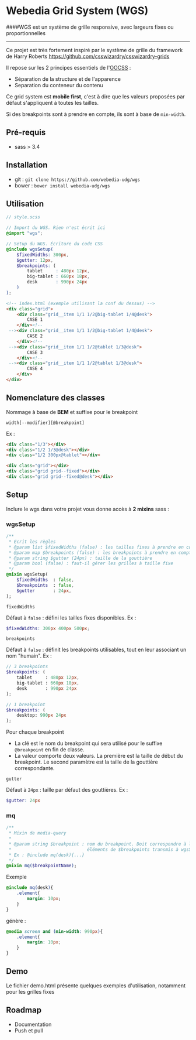 Webedia Grid System (WGS)
===

####WGS est un système de grille responsive, avec largeurs fixes ou proportionnelles

--- 

Ce projet est très fortement inspiré par le système de grille du framework de Harry Roberts https://github.com/csswizardry/csswizardry-grids

Il repose sur les 2 principes essentiels de l'[OOCSS](https://github.com/stubbornella/oocss/wiki) :

* Séparation de la structure et de l'apparence
* Separation du conteneur du contenu

Ce grid system est **mobile first**, c'est à dire que les valeurs proposées par défaut s'appliquent à toutes les tailles.

Si des breakpoints sont à prendre en compte, ils sont à base de ``min-width``.

## Pré-requis

* sass > 3.4

## Installation

* git : ``git clone https://github.com/webedia-udg/wgs``
* bower : ``bower install webedia-udg/wgs``

## Utilisation

```scss
// style.scss

// Import du WGS. Rien n'est écrit ici
@import "wgs";

// Setup du WGS. Écriture du code CSS
@include wgsSetup(
    $fixedWidths: 300px,
    $gutter: 12px,
    $breakpoints: (
        tablet     : 480px 12px,
        big-tablet : 660px 18px,
        desk       : 990px 24px
    )
);

```

```html
<!-- index.html (exemple utilisant la conf du dessus) -->
<div class="grid">
    <div class="grid__item 1/1 1/2@big-tablet 1/4@desk">
        CASE 1
    </div><!--
 --><div class="grid__item 1/1 1/2@big-tablet 1/4@desk">
        CASE 2
    </div><!--
 --><div class="grid__item 1/1 1/2@tablet 1/3@desk">
        CASE 3
    </div><!--
 --><div class="grid__item 1/1 1/2@tablet 1/3@desk">
        CASE 4
    </div>
</div>
```

## Nomenclature des classes

Nommage à base de **BEM** et suffixe pour le breakpoint

``width[--modifier][@breakpoint]``

Ex :

```html
<div class="1/3"></div>
<div class="1/2 1/3@desk"></div>
<div class="1/2 300px@tablet"></div>

<div class="grid"></div>
<div class="grid grid--fixed"></div>
<div class="grid grid--fixed@desk"></div>

```

## Setup

Inclure le wgs dans votre projet vous donne accès à **2 mixins** sass :

### wgsSetup

```sass
/**
 * Ecrit les règles
 * @param list $fixedWidths (false) : les tailles fixes à prendre en compte
 * @param map $breakpoints (false) : les breakpoints à prendre en compte
 * @param string $gutter (24px) : taille de la gouttière
 * @param bool (false) : faut-il gérer les grilles à taille fixe
 */
@mixin wgsSetup(
    $fixedWidths  : false,
    $breakpoints  : false,
    $gutter       : 24px,
);
```

``fixedWidths``

Défaut à ``false`` : défini les tailles fixes disponibles. Ex : 

```scss
$fixedWidths: 300px 400px 500px;
```

``breakpoints``

Défaut à ``false`` : définit les breakpoints utilisables, tout en leur associant  un nom "humain". Ex :

```scss
// 3 breakpoints
$breakpoints: (
    tablet     : 480px 12px,
    big-tablet : 660px 18px,
    desk       : 990px 24px
);

// 1 breakpoint
$breakpoints: (
    desktop: 990px 24px
);
```

Pour chaque breakpoint

* La clé est le nom du breakpoint qui sera utilisé pour le suffixe ``@breakpoint`` en fin de classe.
* La valeur comporte deux valeurs. La première est la taille de début du breakpoint. Le second paramètre est la taille de la gouttière correspondante.


``gutter``

Défaut à ``24px`` : taille par défaut des gouttières. Ex : 

```scss
$gutter: 24px
```

### mq

```sass
/**
 * Mixin de media-query
 *
 * @param string $breakpoint : nom du breakpoint. Doit correspondre à l'un des
 *                             éléments de $breakpoints transmis à wgsSetup()
 * Ex : @include mq(desk){...}
 */
@mixin mq($breakpointName);
```

Exemple 

```sass
@include mq(desk){
    .element{
        margin: 10px;
    }
}
```

génère : 

```css
@media screen and (min-width: 990px){
    .element{
        margin: 10px;
    }
}
```


## Demo

Le fichier demo.html présente quelques exemples d'utilisation, notamment pour les grilles fixes

## Roadmap

- Documentation
- Push et pull


